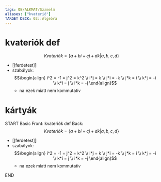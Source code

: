 ```yaml
---
tags: OE/ALKMAT/Szamelm 
aliases: ["kvaterió"]
TARGET DECK: 02::Algebra
---
```


# kvateriók def
$$Kvateriók = \{a + bi + cj + dk | a,b,c,d \}$$
- [[ferdetest]]
- szabályok: $$\begin{align}
	 i^2 = -1 = j^2 = k^2 \\
	 i*j = k \\
	 j*i = -k \\
	 j*k = i \\
	 k*j = -i \\
	 k*i = j \\
	 i*k = -j 
\end{align}$$
	- na ezek miatt nem kommutatív

# kártyák
START
Basic
Front:
kvateriók def
Back:
$$Kvateriók = \{a + bi + cj + dk | a,b,c,d \}$$
- [[ferdetest]]
- szabályok: $$\begin{align}
	 i^2 = -1 = j^2 = k^2 \\
	 i*j = k \\
	 j*i = -k \\
	 j*k = i \\
	 k*j = -i \\
	 k*i = j \\
	 i*k = -j 
\end{align}$$
	- na ezek miatt nem kommutatív
<!--ID: 1687796396507-->
END